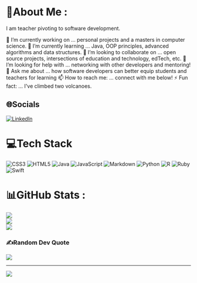 # 💫About Me :
I am teacher pivoting to software development. 

🔭 I’m currently working on ... personal projects and a masters in computer science. 
🌱 I’m currently learning ... Java, OOP principles, advanced algorithms and data structures. 
👯 I’m looking to collaborate on ... open source projects, intersections of education and technology, edTech, etc.
🤔 I’m looking for help with ... networking with other developers and mentoring! 
💬 Ask me about ... how software developers can better equip students and teachers for learning
📫 How to reach me: ... connect with me below!
⚡ Fun fact: ... I've climbed two volcanoes. 

## 🌐Socials
[![LinkedIn](https://img.shields.io/badge/LinkedIn-%230077B5.svg?logo=linkedin&logoColor=white)](https://linkedin.com/in/mtfesta) 

# 💻Tech Stack
![CSS3](https://img.shields.io/badge/css3-%231572B6.svg?style=for-the-badge&logo=css3&logoColor=white) ![HTML5](https://img.shields.io/badge/html5-%23E34F26.svg?style=for-the-badge&logo=html5&logoColor=white) ![Java](https://img.shields.io/badge/java-%23ED8B00.svg?style=for-the-badge&logo=java&logoColor=white) ![JavaScript](https://img.shields.io/badge/javascript-%23323330.svg?style=for-the-badge&logo=javascript&logoColor=%23F7DF1E) ![Markdown](https://img.shields.io/badge/markdown-%23000000.svg?style=for-the-badge&logo=markdown&logoColor=white) ![Python](https://img.shields.io/badge/python-3670A0?style=for-the-badge&logo=python&logoColor=ffdd54) ![R](https://img.shields.io/badge/r-%23276DC3.svg?style=for-the-badge&logo=r&logoColor=white) ![Ruby](https://img.shields.io/badge/ruby-%23CC342D.svg?style=for-the-badge&logo=ruby&logoColor=white) ![Swift](https://img.shields.io/badge/swift-F54A2A?style=for-the-badge&logo=swift&logoColor=white)
# 📊GitHub Stats :
![](https://github-readme-stats.vercel.app/api?username=matthewfesta&theme=tokyonight&hide_border=false&include_all_commits=true&count_private=true)<br/>
![](https://github-readme-streak-stats.herokuapp.com/?user=matthewfesta&theme=tokyonight&hide_border=false)<br/>
![](https://github-readme-stats.vercel.app/api/top-langs/?username=matthewfesta&theme=tokyonight&hide_border=false&include_all_commits=true&count_private=true&layout=compact)

### ✍️Random Dev Quote
![](https://quotes-github-readme.vercel.app/api?type=horizontal&theme=tokyonight)

---
[![](https://visitcount.itsvg.in/api?id=matthewfesta&icon=0&color=1)](https://visitcount.itsvg.in)

